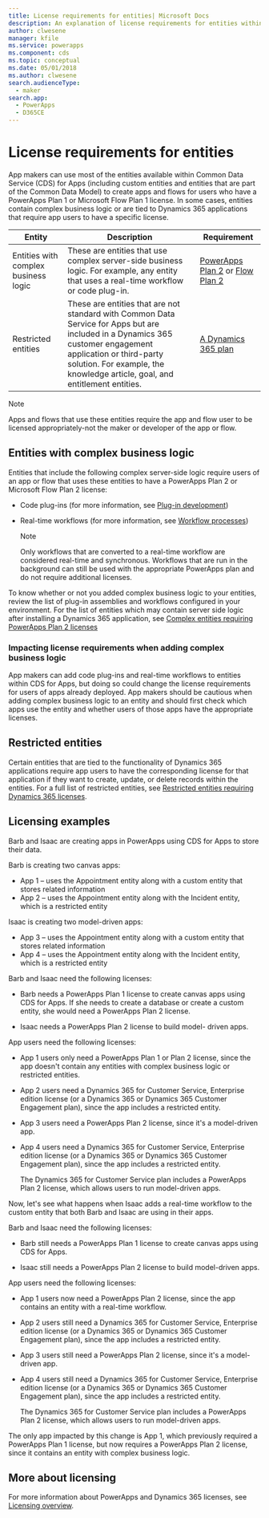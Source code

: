 ```yaml
---
title: License requirements for entities| Microsoft Docs
description: An explanation of license requirements for entities within Common Data Service (CDS) for Apps.
author: clwesene
manager: kfile
ms.service: powerapps
ms.component: cds
ms.topic: conceptual
ms.date: 05/01/2018
ms.author: clwesene
search.audienceType: 
  - maker
search.app: 
  - PowerApps
  - D365CE
---
```


# License requirements for entities
App makers can use most of the entities available within Common Data Service (CDS) for Apps (including custom entities and entities that are part of the Common Data Model) to create apps and flows for users who have a PowerApps Plan 1 or Microsoft Flow Plan 1 license. In some cases, entities contain complex business logic or are tied to Dynamics 365 applications that require app users to have a specific license. 


|Entity    |Description    |Requirement    |
|---------|---------|---------|
|Entities with complex business logic   | These are entities that use complex server-side business logic. For example, any entity that uses a real-time workflow or code plug-in.       |  [PowerApps Plan 2](https://powerapps.microsoft.com/pricing/) or [Flow Plan 2](https://flow.microsoft.com/pricing/)        |
|Restricted entities  |  These are entities that are not standard with Common Data Service for Apps but are included in a Dynamics 365 customer engagement application or third-party solution. For example, the knowledge article, goal, and entitlement entities.     |  [A Dynamics 365 plan](https://dynamics.microsoft.com/pricing/)      | 


> [!NOTE]
> Apps and flows that use these entities require the app and flow user to be licensed appropriately-not the maker or developer of the app or flow.

## Entities with complex business logic
Entities that include the following complex server-side logic require users of an app or flow that uses these entities to have a PowerApps Plan 2 or Microsoft Flow Plan 2 license:

* Code plug-ins (for more information, see [Plug-in development](https://docs.microsoft.com/dynamics365/customer-engagement/developer/plugin-development))
* Real-time workflows (for more information, see [Workflow processes](https://docs.microsoft.com/dynamics365/customer-engagement/customize/workflow-processes))

    > [!NOTE]
    >  Only workflows that are converted to a real-time workflow are considered real-time and synchronous. Workflows that are run in the background can still be used with the appropriate PowerApps plan and do not require additional licenses.

To know whether or not you added complex business logic to your entities, review the list of plug-in assemblies and workflows configured in your environment. For the list of entities which may contain server side logic after installing a Dynamics 365 application, see [Complex entities requiring PowerApps Plan 2 licenses](data-platform-complex-entities.md)  

### Impacting license requirements when adding complex business logic
App makers can add code plug-ins and real-time workflows to entities within CDS for Apps, but doing so could change the license requirements for users of apps already deployed. App makers should be cautious when adding complex business logic to an entity and should first check which apps use the entity and whether users of those apps have the appropriate licenses.

## Restricted entities
Certain entities that are tied to the functionality of Dynamics 365 applications require app users to have the corresponding license for that application if they want to create, update, or delete records within the entities. For a full list of restricted entities, see [Restricted entities requiring Dynamics 365 licenses](data-platform-restricted-entities.md).

## Licensing examples
Barb and Isaac are creating apps in PowerApps using CDS for Apps to store their data.

Barb is creating two canvas apps:

* App 1 &ndash; uses the Appointment entity along with a custom entity that stores related information
* App 2 &ndash; uses the Appointment entity along with the Incident entity, which is a restricted entity

Isaac is creating two model-driven apps:

* App 3 &ndash; uses the Appointment entity along with a custom entity that stores related information
* App 4 &ndash; uses the Appointment entity along with the Incident entity, which is a restricted entity

Barb and Isaac need the following licenses:
* Barb needs a PowerApps Plan 1 license to create canvas apps using CDS for Apps. If she needs to create a database or create a custom entity, she would need a PowerApps Plan 2 license.

* Isaac needs a PowerApps Plan 2 license to build model- driven apps.

App users need the following licenses:
* App 1 users only need a PowerApps Plan 1 or Plan 2 license, since the app doesn't contain any entities with complex business logic or restricted entities.

* App 2 users need a Dynamics 365 for Customer Service, Enterprise edition license (or a Dynamics 365 or Dynamics 365 Customer Engagement plan), since the app includes a restricted entity.

* App 3 users need a PowerApps Plan 2 license, since it's a model-driven app.

* App 4 users need a Dynamics 365 for Customer Service, Enterprise edition license (or a Dynamics 365 or Dynamics 365 Customer Engagement plan), since the app includes a restricted entity.

    The Dynamics 365 for Customer Service plan includes a PowerApps Plan 2 license, which allows users to run model-driven apps.

Now, let's see what happens when Isaac adds a real-time workflow to the custom entity that both Barb and Isaac are using in their apps.

Barb and Isaac need the following licenses:
* Barb still needs a PowerApps Plan 1 license to create canvas apps using CDS for Apps.

* Isaac still needs a PowerApps Plan 2 license to build model-driven apps.

App users need the following licenses:
* App 1 users now need a PowerApps Plan 2 license, since the app contains an entity with a real-time workflow.

* App 2 users still need a Dynamics 365 for Customer Service, Enterprise edition license (or a Dynamics 365 or Dynamics 365 Customer Engagement plan), since the app includes a restricted entity. 

* App 3 users still need a PowerApps Plan 2 license, since it's a model-driven app.

* App 4 users still need a Dynamics 365 for Customer Service, Enterprise edition license (or a Dynamics 365 or Dynamics 365 Customer Engagement plan), since the app includes a restricted entity.

    The Dynamics 365 for Customer Service plan includes a PowerApps Plan 2 license, which allows users to run model-driven apps.

The only app impacted by this change is App 1, which previously required a PowerApps Plan 1 license, but now requires a PowerApps Plan 2 license, since it contains an entity with complex business logic. 

## More about licensing
For more information about PowerApps and Dynamics 365 licenses, see [Licensing overview](../../administrator/pricing-billing-skus.md).
